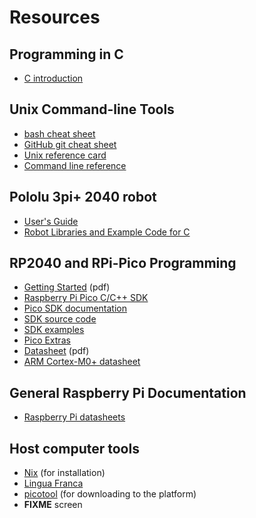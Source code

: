 # Resources

## Programming in C

- [C introduction](https://www.w3schools.com/c/c_intro.php)

## Unix Command-line Tools

- [bash cheat sheet](https://github.com/RehanSaeed/Bash-Cheat-Sheet)
- [GitHub git cheat sheet](https://training.github.com/downloads/github-git-cheat-sheet/)
- [Unix reference card](https://www.cs.jhu.edu/%7Ejoanne/unixRC.pdf)
- [Command line reference](https://ss64.com)

## Pololu 3pi+ 2040 robot

- [User's Guide](https://www.pololu.com/docs/0J86)
- [Robot Libraries and Example Code for C](https://github.com/pololu/pololu-3pi-2040-robot/tree/master/c)

## RP2040 and RPi-Pico Programming

- [Getting Started](https://datasheets.raspberrypi.com/pico/getting-started-with-pico.pdf) (pdf)
- [Raspberry Pi Pico C/C++ SDK](https://datasheets.raspberrypi.com/pico/raspberry-pi-pico-c-sdk.pdf)
- [Pico SDK documentation](https://www.raspberrypi.com/documentation/pico-sdk/)
- [SDK source code](https://github.com/raspberrypi/pico-sdk)
- [SDK examples](https://github.com/raspberrypi/pico-examples)
- [Pico Extras](https://github.com/raspberrypi/pico-extras)
- [Datasheet](https://datasheets.raspberrypi.com/rp2040/rp2040-datasheet.pdf) (pdf)
- [ARM Cortex-M0+ datasheet](https://developer.arm.com/documentation/102835/latest/)

## General Raspberry Pi Documentation

- [Raspberry Pi datasheets](https://datasheets.raspberrypi.com)

## Host computer tools

- [Nix](https://nixos.org) (for installation)
- [Lingua Franca](https://lf-lang.org)
- [picotool](https://github.com/raspberrypi/picotool) (for downloading to the platform)
- **FIXME** screen


